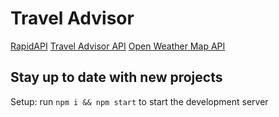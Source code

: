 # Travel Advisor

[RapidAPI](https://rapidapi.com/hub?utm_source=youtube.com/JavaScriptMastery&utm_medium=DevRel&utm_campaign=DevRel)
[Travel Advisor API](https://rapidapi.com/apidojo/api/travel-advisor?utm_source=youtube.com/JavaScriptMastery&utm_medium=DevRel&utm_campaign=DevRel)
[Open Weather Map API](https://rapidapi.com/community/api/open-weather-map?utm_source=youtube.com/JavaScriptMastery&utm_medium=DevRel&utm_campaign=DevRel)

## Stay up to date with new projects

Setup: run ```npm i && npm start``` to start the development server
